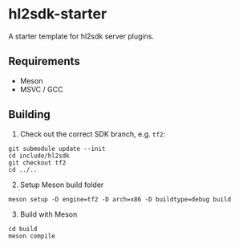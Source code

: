 # hl2sdk-starter

A starter template for hl2sdk server plugins.

## Requirements

- Meson
- MSVC / GCC

## Building

1. Check out the correct SDK branch, e.g. `tf2`:
```
git submodule update --init
cd include/hl2sdk
git checkout tf2
cd ../..
```

2. Setup Meson build folder
```
meson setup -D engine=tf2 -D arch=x86 -D buildtype=debug build
```

3. Build with Meson
```
cd build
meson compile
```

